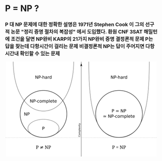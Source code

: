 # P = NP ?
### P 대 NP 문제에 대한 정확한 설명은 1971년 Stephen Cook 이 그의 선구적 논문 "정리 증명 절차의 복잡성" 에서 도입했다. 환원 CNF 3SAT 해밀턴에 조건을 달면 NP완비 KARP의 21가지 NP완비 증명 결정론적 문제 P는 답을 찾는데 다항시간이 걸리는 문제 비결정론적 NP는 답이 주어지면 다항시간내 확인할 수 있는 문제
<p align="center"><img src="P_np_np-complete_np-hard.svg.png" width="500"/></p>
